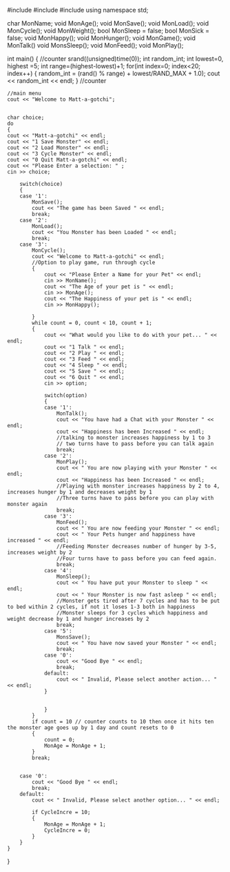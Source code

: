 #include <iostream>
#include <string>
#include <cstdlib>
using namespace std;


char MonName;
void MonAge();
void MonSave();
void MonLoad();
void MonCycle();
void MonWeight();
bool MonSleep = false;
bool MonSick = false; 
void MonHappy();
void MonHunger();
void MonGame();
void MonTalk()
void MonsSleep();
void MonFeed();
void MonPlay();



int main()
{
	//counter
	srand((unsigned)time(0));
	int random_int;
	int lowest=0, highest =5;
	int range=(highest-lowest)+1;
	for(int index=0; index<20; index++)
	{
		random_int = (rand() % range) + lowest/RAND_MAX + 1.0);
		cout << random_int << endl;
	}
	//counter

	//main menu
	cout << "Welcome to Matt-a-gotchi";
	

	char choice;
	do
	{
	cout << "Matt-a-gotchi" << endl;
	cout << "1 Save Monster" << endl;
	cout << "2 Load Monster" << endl;
	cout << "3 Cycle Monster" << endl;
	cout << "0 Quit Matt-a-gotchi" << endl;
	cout << "Please Enter a selection: " ;
	cin >> choice;

		switch(choice)
		{
		case '1':
			MonSave();
			cout << "The game has been Saved " << endl;
			break;
		case '2':
			MonLoad();
			cout << "You Monster has been Loaded " << endl;
			break;
		case '3':
			MonCycle();
			cout << "Welcome to Matt-a-gotchi" << endl;
			//Option to play game, run through cycle 
			{
				cout << "Please Enter a Name for your Pet" << endl;
				cin >> MonName();
				cout << "The Age of your pet is " << endl;
				cin >> MonAge();
				cout << "The Happiness of your pet is " << endl;
				cin >> MonHappy();

			}
			while count = 0, count < 10, count + 1;
			{
				cout << "What would you like to do with your pet... " << endl;
				cout << "1 Talk " << endl;
				cout << "2 Play " << endl;
				cout << "3 Feed " << endl;
	 			cout << "4 Sleep " << endl;
 				cout << "5 Save " << endl;
				cout << "6 Quit " << endl;
				cin >> option;

				switch(option)
				{
				case '1':
					MonTalk();
					cout << "You have had a Chat with your Monster " << endl;
					cout << "Happiness has been Increased " << endl;
					//talking to monster increases happiness by 1 to 3
					// two turns have to pass before you can talk again
					break;
				case '2':
					MonPlay();
					cout << " You are now playing with your Monster " <<  endl;
					cout << "Happiness has been Increased " << endl;
					//Playing with monster increases happiness by 2 to 4, increases hunger by 1 and decreases weight by 1
					//Three turns have to pass before you can play with monster again
					break;
				case '3':
					MonFeed();
					cout << " You are now feeding your Monster " << endl;
					cout << " Your Pets hunger and happiness have increased " << endl;
					//Feeding Monster decreases number of hunger by 3-5, increases weight by 2
					//Four turns have to pass before you can feed again.
					break;
				case '4':
					MonSleep();
					cout << " You have put your Monster to sleep " << endl;
					cout << " Your Monster is now fast asleep " << endl;
					//Monster gets tired after 7 cycles and has to be put to bed within 2 cycles, if not it loses 1-3 both in happiness
					//Monster sleeps for 3 cycles which happiness and weight decrease by 1 and hunger increases by 2
					break;
				case '5': 
					MonsSave();
					cout << " You have now saved your Monster " << endl;
					break;
				case '0':
					cout << "Good Bye " << endl;
					break;
				default: 
					cout << " Invalid, Please select another action... " << endl;
				}	


				}
			}
			if count = 10 // counter counts to 10 then once it hits ten the monster age goes up by 1 day and count resets to 0
			{
				count = 0;
				MonAge = MonAge + 1;
			}
			break;


		case '0':
			cout << "Good Bye " << endl;
			break;
		default:
			cout << " Invalid, Please select another option... " << endl;

			if CycleIncre = 10;
			{
				MonAge = MonAge + 1;
				CycleIncre = 0;
			}
		}
	}

}

	

	




